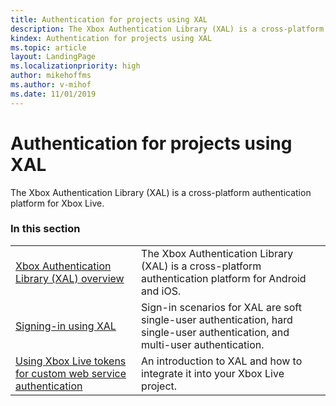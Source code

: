 ```yaml
---
title: Authentication for projects using XAL
description: The Xbox Authentication Library (XAL) is a cross-platform authentication platform for Android, and iOS.
kindex: Authentication for projects using XAL
ms.topic: article
layout: LandingPage
ms.localizationpriority: high
author: mikehoffms
ms.author: v-mihof
ms.date: 11/01/2019
---
```


# Authentication for projects using XAL

The Xbox Authentication Library (XAL) is a cross-platform authentication platform for Xbox Live.


### In this section

|     |     |
| --- | --- |
| [Xbox Authentication Library (XAL) overview](live-xal-overview.md) | The Xbox Authentication Library (XAL) is a cross-platform authentication platform for Android and iOS. |
| [Signing-in using XAL](live-xal-sign-in.md) | Sign-in scenarios for XAL are soft single-user authentication, hard single-user authentication, and multi-user authentication. |
| [Using Xbox Live tokens for custom web service authentication](live-xal-partner-token.md) | An introduction to XAL and how to integrate it into your Xbox Live project. |
